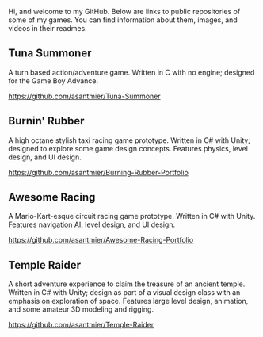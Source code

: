 Hi, and welcome to my GitHub. Below are links to public repositories of some of my games. You can find information about them, images, and videos in their readmes.

## Tuna Summoner
A turn based action/adventure game. Written in C with no engine; designed for the Game Boy Advance.

https://github.com/asantmier/Tuna-Summoner

## Burnin' Rubber
A high octane stylish taxi racing game prototype. Written in C# with Unity; designed to explore some game design concepts. Features physics, level design, and UI design.

https://github.com/asantmier/Burning-Rubber-Portfolio

## Awesome Racing
A Mario-Kart-esque circuit racing game prototype. Written in C# with Unity. Features navigation AI, level design, and UI design.

https://github.com/asantmier/Awesome-Racing-Portfolio

## Temple Raider
A short adventure experience to claim the treasure of an ancient temple. Written in C# with Unity; design as part of a visual design class with an emphasis on exploration of space. Features large level design, animation, and some amateur 3D modeling and rigging.

https://github.com/asantmier/Temple-Raider
